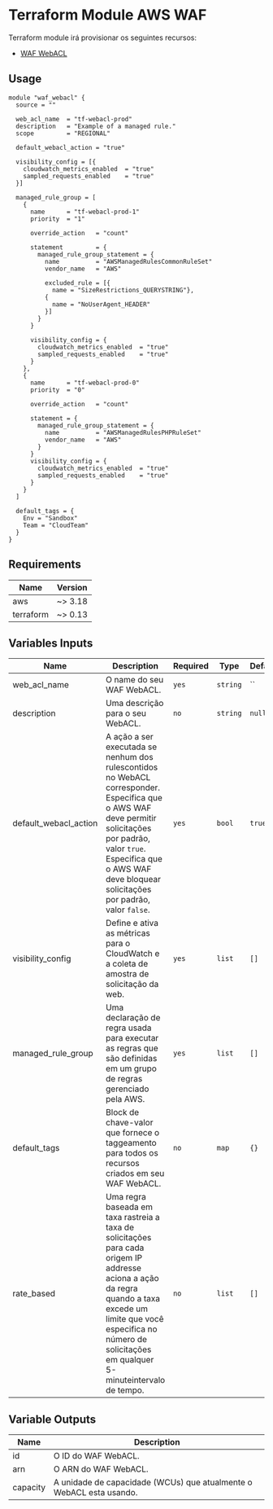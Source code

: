 # Terraform Module AWS WAF

Terraform module irá provisionar os seguintes recursos:

* [WAF WebACL](https://registry.terraform.io/providers/hashicorp/aws/latest/docs/resources/waf_web_acl)

## Usage
```hcl
module "waf_webacl" {
  source = ""

  web_acl_name  = "tf-webacl-prod"
  description   = "Example of a managed rule."
  scope         = "REGIONAL"

  default_webacl_action = "true"

  visibility_config = [{
    cloudwatch_metrics_enabled  = "true"
    sampled_requests_enabled    = "true"
  }]

  managed_rule_group = [
    {
      name      = "tf-webacl-prod-1"
      priority  = "1"

      override_action   = "count"

      statement         = {
        managed_rule_group_statement = {
          name          = "AWSManagedRulesCommonRuleSet"
          vendor_name   = "AWS"

          excluded_rule = [{
            name = "SizeRestrictions_QUERYSTRING"},
          {
            name = "NoUserAgent_HEADER"
          }]
        }
      }

      visibility_config = {
        cloudwatch_metrics_enabled  = "true"
        sampled_requests_enabled    = "true"
      }
    },
    {
      name      = "tf-webacl-prod-0"
      priority  = "0"

      override_action   = "count"

      statement = {
        managed_rule_group_statement = {
          name          = "AWSManagedRulesPHPRuleSet"
          vendor_name   = "AWS"
        }
      }
      visibility_config = {
        cloudwatch_metrics_enabled  = "true"
        sampled_requests_enabled    = "true"
      }
    }
  ]

  default_tags = {
    Env = "Sandbox"
    Team = "CloudTeam"
  }
}
```

## Requirements
| Name | Version |
| ---- | ------- |
| aws | ~> 3.18 |
| terraform | ~> 0.13 |

<!-- BEGINNING OF PRE-COMMIT-TERRAFORM DOCS HOOK -->
## Variables Inputs
| Name | Description | Required | Type | Default |
| ---- | ----------- | -------- | ---- | ------- |
| web_acl_name | O name do seu WAF WebACL. | `yes` | `string` | `` |
| description | Uma descrição para o seu WebACL. | `no` | `string` | `null` |
| default_webacl_action | A ação a ser executada se nenhum dos rulescontidos no WebACL corresponder. Especifica que o AWS WAF deve permitir solicitações por padrão, valor `true`. Especifica que o AWS WAF deve bloquear solicitações por padrão, valor `false`. | `yes` | `bool` | `true` |
| visibility_config | Define e ativa as métricas para o CloudWatch e a coleta de amostra de solicitação da web. | `yes` | `list` | `[]` |
| managed_rule_group | Uma declaração de regra usada para executar as regras que são definidas em um grupo de regras gerenciado pela AWS. | `yes` | `list` | `[]` |
| default_tags | Block de chave-valor que fornece o taggeamento para todos os recursos criados em seu WAF WebACL. | `no` | `map` |`{}` |
| rate_based | Uma regra baseada em taxa rastreia a taxa de solicitações para cada origem IP addresse aciona a ação da regra quando a taxa excede um limite que você especifica no número de solicitações em qualquer 5-minuteintervalo de tempo. | `no` | `list` | `[]` |

## Variable Outputs
<!-- END OF PRE-COMMIT-TERRAFORM DOCS HOOK -->
| Name | Description |
| ---- | ----------- |
| id | O ID do WAF WebACL. |
| arn | O ARN do WAF WebACL. |
| capacity | A unidade de capacidade (WCUs) que atualmente o WebACL esta usando. |
